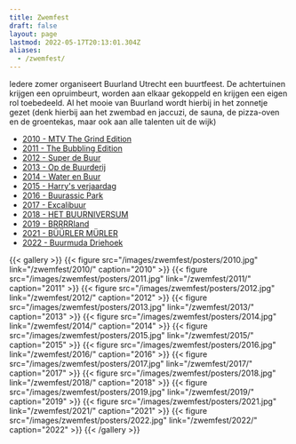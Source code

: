 ```yaml
---
title: Zwemfest
draft: false
layout: page
lastmod: 2022-05-17T20:13:01.304Z
aliases:
  - /zwemfest/
---
```

Iedere zomer organiseert Buurland Utrecht een buurtfeest. De achtertuinen krijgen een opruimbeurt, worden aan elkaar gekoppeld en krijgen een eigen rol toebedeeld. Al het mooie van Buurland wordt hierbij in het zonnetje gezet (denk hierbij aan het zwembad en jaccuzi, de sauna, de pizza-oven en de groentekas, maar ook aan alle talenten uit de wijk) 

- [2010 - MTV The Grind Edition](/zwemfest/2010/)
- [2011 - The Bubbling Edition](/zwemfest/2011/)
- [2012 - Super de Buur](/zwemfest/2012/)
- [2013 - Op de Buurderij](/zwemfest/2013/)
- [2014 - Water en Buur](/zwemfest/2014/)
- [2015 - Harry's verjaardag](/zwemfest/2015/)
- [2016 - Buurassic Park](/zwemfest/2016/)
- [2017 - Excalibuur](/zwemfest/2017/)
- [2018 - HET BUURNIVERSUM](/zwemfest/2018/)
- [2019 - BRRRRIand](/zwemfest/2019/)
- [2021 - BÜÜRLER MÜRLER](/zwemfest/2021/)
- [2022 - Buurmuda Driehoek](zwemfest/2022/)

{{< gallery >}}
  {{< figure src="/images/zwemfest/posters/2010.jpg" link="/zwemfest/2010/" caption="2010" >}} 
  {{< figure src="/images/zwemfest/posters/2011.jpg" link="/zwemfest/2011/" caption="2011" >}} 
  {{< figure src="/images/zwemfest/posters/2012.jpg" link="/zwemfest/2012/" caption="2012" >}} 
  {{< figure src="/images/zwemfest/posters/2013.jpg" link="/zwemfest/2013/" caption="2013" >}} 
  {{< figure src="/images/zwemfest/posters/2014.jpg" link="/zwemfest/2014/" caption="2014" >}} 
  {{< figure src="/images/zwemfest/posters/2015.jpg" link="/zwemfest/2015/" caption="2015" >}} 
  {{< figure src="/images/zwemfest/posters/2016.jpg" link="/zwemfest/2016/" caption="2016" >}} 
  {{< figure src="/images/zwemfest/posters/2017.jpg" link="/zwemfest/2017/" caption="2017" >}} 
  {{< figure src="/images/zwemfest/posters/2018.jpg" link="/zwemfest/2018/" caption="2018" >}} 
  {{< figure src="/images/zwemfest/posters/2019.jpg" link="/zwemfest/2019/" caption="2019" >}} 
  {{< figure src="/images/zwemfest/posters/2021.jpg" link="/zwemfest/2021/" caption="2021" >}} 
  {{< figure src="/images/zwemfest/posters/2022.jpg" link="/zwemfest/2022/" caption="2022" >}} 
{{< /gallery >}}
